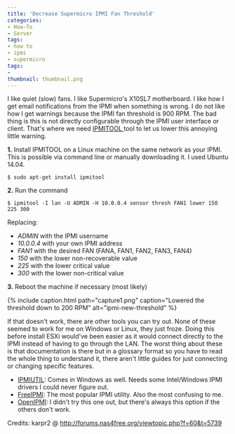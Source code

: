 ```yaml
---
title: 'Decrease Supermicro IPMI Fan Threshold'
categories:
- How-To
- Server
tags:
- how to
- ipmi
- supermicro
tags:
- 
thumbnail: thumbnail.png
---
```


I like quiet (slow) fans. I like Supermicro's X10SL7 motherboard. I like how I get email notifications from the IPMI when something is wrong. I do not like how I get warnings because the IPMI fan threshold is 900 RPM. The bad thing is this is not directly configurable through the IPMI user interface or client. That's where we need [IPMITOOL ](http://sourceforge.net/projects/ipmitool/files/)tool to let us lower this annoying little warning.

<!-- more -->

**1.** Install IPMITOOL on a Linux machine on the same network as your IPMI. This is possible via command line or manually downloading it. I used Ubuntu 14.04.

```terminal
$ sudo apt-get install ipmitool
```

**2.** Run the command

```terminal  
$ ipmitool -I lan -U ADMIN -H 10.0.0.4 sensor thresh FAN1 lower 150 225 300
```

Replacing:

  * _ADMIN_ with the IPMI username
  * _10.0.0.4_ with your own IPMI address
  * _FAN1_ with the desired FAN (FANA, FAN1, FAN2, FAN3, FAN4)
  * _150_ with the lower non-recoverable value
  * _225_ with the lower critical value
  * _300_ with the lower non-critical value

**3.** Reboot the machine if necessary (most likely)

{% include caption.html path="capture1.png" caption="Lowered the threshold down to 200 RPM" alt="ipmi-new-threshold" %}

If that doesn't work, there are other tools you can try out. None of these seemed to work for me on Windows or Linux, they just froze. Doing this before install ESXi would've been easier as it would connect directly to the IPMI instead of having to go through the LAN. The worst thing about these is that documentation is there but in a glossary format so you have to read the whole thing to understand it, there aren't little guides for just connecting or changing specific features.

  * [IPMIUTIL](http://ipmiutil.sourceforge.net/): Comes in Windows as well. Needs some Intel/Windows IPMI drivers I could never figure out.
  * [FreeIPMI](http://www.gnu.org/software/freeipmi/): The most popular IPMI utility. Also the most confusing to me.
  * [OpenIPMI](http://openipmi.sourceforge.net/): I didn't try this one out, but there's always this option if the others don't work.

Credits: karpr2 @ http://forums.nas4free.org/viewtopic.php?f=60&t=5739
